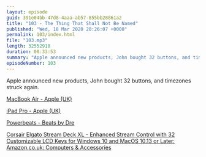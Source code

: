 ```yaml
---
layout: episode
guid: 391e04bb-47d8-4aaa-ab57-855bb28861a2
title: "103 - The Thing That Shall Not Be Named"
published: "Wed, 18 Mar 2020 20:26:07 +0000"
permalink: 103/index.html
file: "103.mp3"
length: 32552918
duration: 00:33:53
summary: "Apple announced new products, John bought 32 buttons, and timezones struck again."
episodeNumber: 103
---
```


Apple announced new products, John bought 32 buttons, and timezones struck again.

[MacBook Air - Apple (UK)](https://www.apple.com/uk/macbook-air/?afid=p238%7Cs5Zq5WfSv-dc_mtid_187079nc38483_pcrid_426321174615_pgrid_15144750493_&cid=aos-uk-kwgo-mac--slid--bran-product-)

[iPad Pro - Apple (UK)](https://www.apple.com/uk/ipad-pro/?afid=p238%7CsCk8RHPEx-dc_mtid_20925zcq39932_pcrid_426344208226_pgrid_102856346761_&cid=wwa-uk-kwgo-ipad-slid---productid--)

[Powerbeats - Beats by Dre](https://www.beatsbydre.com/uk/earphones/powerbeats)

[Corsair Elgato Stream Deck XL - Enhanced Stream Control with 32 Customizable LCD Keys for Windows 10 and MacOS 10.13 or Later: Amazon.co.uk: Computers & Accessories](https://www.amazon.co.uk/Corsair-Stream-Deck-XL-customizable/dp/B06W2KLM3S/ref=sr_1_6?crid=18LXZ1HQ5M9W1&keywords=elgato%2Bstreaming&qid=1584560745&sprefix=elgato%2Bstreamin%2Caps%2C145&sr=8-6&th=1)
